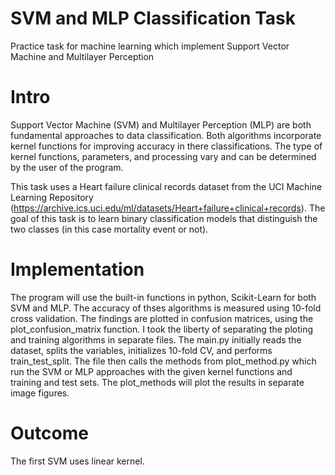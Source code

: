 # SVM and MLP Classification Task
Practice task for machine learning which implement Support Vector Machine and Multilayer Perception 



# Intro 
Support Vector Machine (SVM) and Multilayer Perception (MLP) are both fundamental approaches to data classification. Both algorithms incorporate  kernel functions for improving accuracy in there classifications. The type of kernel functions, parameters, and processing vary and can be determined by the user of the program.

This task uses a Heart failure clinical records dataset from the UCI Machine Learning Repository (https://archive.ics.uci.edu/ml/datasets/Heart+failure+clinical+records). The goal of this task is to learn binary classification models that distinguish the two classes (in this case mortality event or not).

# Implementation 
The program will use the built-in functions in python, Scikit-Learn for both SVM and MLP. The accuracy of thses algorithms is measured using 10-fold cross validation. The findings are plotted in confusion matrices, using the plot_confusion_matrix function. I took the liberty of separating the ploting and training algorithms in separate files. The main.py initially reads the dataset, splits the variables, initializes 10-fold CV, and performs train_test_split. The file then calls the methods from plot_method.py which run the SVM or MLP approaches with the given kernel functions and training and test sets. The plot_methods will plot the results in separate image figures.

# Outcome 
The first SVM uses linear kernel. 





